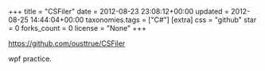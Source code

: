 +++
title = "CSFiler"
date = 2012-08-23 23:08:12+00:00
updated = 2012-08-25 14:44:04+00:00
taxonomies.tags = ["C#"]
[extra]
css = "github"
star = 0
forks_count = 0
license = "None"
+++

<https://github.com/ousttrue/CSFiler>

wpf practice.
